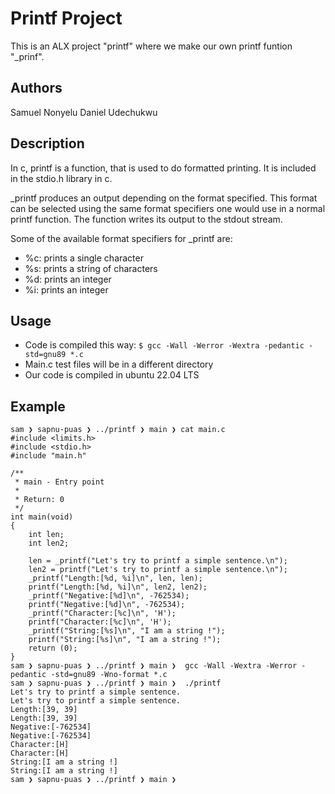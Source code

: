# Printf Project

This is an ALX project "printf" where we make our own printf funtion "_prinf".

## Authors
Samuel Nonyelu
Daniel Udechukwu

## Description
In c, printf is a function, that is used to do formatted printing. It is included in the stdio.h library in c.

_printf produces an output depending on the format specified. This format can be selected using the same format specifiers one would use in a normal printf function. The function writes its output to the stdout stream.

Some of the available format specifiers for _printf are:
+ %c: prints a single character
+ %s: prints a string of characters
+ %d: prints an integer
+ %i: prints an integer

## Usage
+ Code is compiled this way: `$ gcc -Wall -Werror -Wextra -pedantic -std=gnu89 *.c`
+ Main.c test files will be in a different directory
+ Our code is compiled in ubuntu 22.04 LTS

## Example

```
sam ❯ sapnu-puas ❯ ../printf ❯ main ❯ cat main.c
#include <limits.h>
#include <stdio.h>
#include "main.h"

/**
 * main - Entry point
 *
 * Return: 0
 */
int main(void)
{
    int len;
    int len2;

    len = _printf("Let's try to printf a simple sentence.\n");
    len2 = printf("Let's try to printf a simple sentence.\n");
    _printf("Length:[%d, %i]\n", len, len);
    printf("Length:[%d, %i]\n", len2, len2);
    _printf("Negative:[%d]\n", -762534);
    printf("Negative:[%d]\n", -762534);
    _printf("Character:[%c]\n", 'H');
    printf("Character:[%c]\n", 'H');
    _printf("String:[%s]\n", "I am a string !");
    printf("String:[%s]\n", "I am a string !");
    return (0);
}
sam ❯ sapnu-puas ❯ ../printf ❯ main ❯  gcc -Wall -Wextra -Werror -pedantic -std=gnu89 -Wno-format *.c
sam ❯ sapnu-puas ❯ ../printf ❯ main ❯  ./printf
Let's try to printf a simple sentence.
Let's try to printf a simple sentence.
Length:[39, 39]
Length:[39, 39]
Negative:[-762534]
Negative:[-762534]
Character:[H]
Character:[H]
String:[I am a string !]
String:[I am a string !]
sam ❯ sapnu-puas ❯ ../printf ❯ main ❯ 

